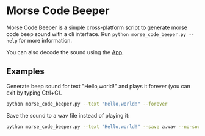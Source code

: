 # Morse Code Beeper

Morse Code Beeper is a simple cross-platform script to generate morse code beep sound
with a cli interface.
Run `python morse_code_beeper.py --help` for more information.

You can also decode the sound using the [App](https://play.google.com/store/apps/details?id=org.jfedor.morsecode).

## Examples

Generate beep sound for text "Hello,world!" and plays it forever (you can exit by typing Ctrl+C).

```sh
python morse_code_beeper.py --text "Hello,world!" --forever
```

Save the sound to a wav file instead of playing it:

```sh
python morse_code_beeper.py --text "Hello,world!" --save a.wav --no-sound
```